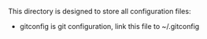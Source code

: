 This directory is designed to store all configuration files:
- gitconfig is git configuration, link this file to ~/.gitconfig
